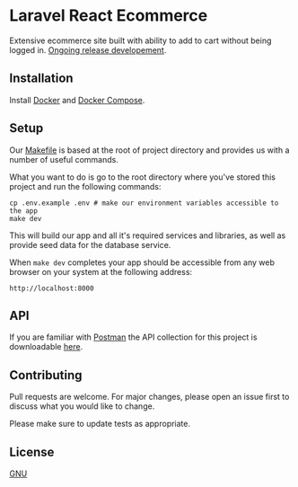 # Laravel React Ecommerce

Extensive ecommerce site built with ability to add to cart without being logged in. [Ongoing release developement](https://github.com/kkamara/laravel-react-ecommerce/releases).

## Installation

Install [Docker](https://docs.docker.com/get-docker/) and [Docker Compose](https://docs.docker.com/compose/install/).

## Setup

Our [Makefile](https://github.com/kkamara/laravel-react-ecommerce/blob/master/Makefile) is based at the root of project directory and provides us with a number of useful commands.

What you want to do is go to the root directory where you've stored this project and run the following commands:
```
cp .env.example .env # make our environment variables accessible to the app
make dev
```

This will build our app and all it's required services and libraries, as well as provide seed data for the database service.

When `make dev` completes your app should be accessible from any web browser on your system at the following address:
```
http://localhost:8000
```

## API

If you are familiar with [Postman](https://www.postman.com/) the API collection for this project is downloadable [here](https://pastebin.com/kAAZ8bMG).

## Contributing

Pull requests are welcome. For major changes, please open an issue first to discuss what you would like to change.

Please make sure to update tests as appropriate.

## License

[GNU](https://www.gnu.org/licenses/quick-guide-gplv3.html)
